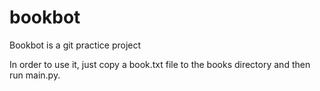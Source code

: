 # bookbot

Bookbot is a git practice project

In order to use it, just copy a book.txt file to the books directory and then run main.py.
